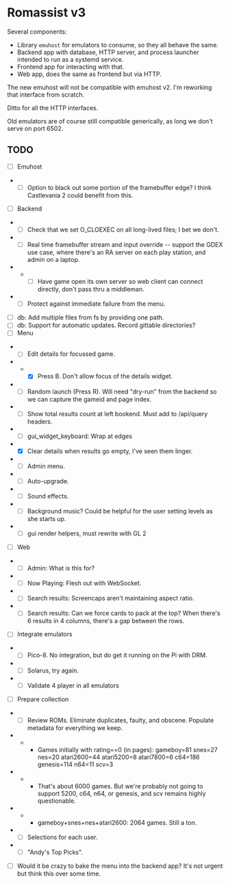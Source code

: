 # Romassist v3

Several components:
- Library `emuhost` for emulators to consume, so they all behave the same.
- Backend app with database, HTTP server, and process launcher intended to run as a systemd service.
- Frontend app for interacting with that.
- Web app, does the same as frontend but via HTTP.

The new emuhost will not be compatible with emuhost v2. I'm reworking that interface from scratch.

Ditto for all the HTTP interfaces.

Old emulators are of course still compatible generically, as long we don't serve on port 6502.

## TODO

- [ ] Emuhost
- - [ ] Option to black out some portion of the framebuffer edge? I think Castlevania 2 could benefit from this.
- [ ] Backend
- - [ ] Check that we set O_CLOEXEC on all long-lived files; I bet we don't.
- - [ ] Real time framebuffer stream and input override -- support the GDEX use case, where there's an RA server on each play station, and admin on a laptop.
- - - [ ] Have game open its own server so web client can connect directly, don't pass thru a middleman.
- - [ ] Protect against immediate failure from the menu.
- [ ] db: Add multiple files from fs by providing one path.
- [ ] db: Support for automatic updates. Record gittable directories?
- [ ] Menu
- - [ ] Edit details for focussed game.
- - - [x] Press B. Don't allow focus of the details widget.
- - [ ] Random launch (Press R). Will need "dry-run" from the backend so we can capture the gameid and page index.
- - [ ] Show total results count at left bookend. Must add to /api/query headers.
- - [ ] gui_widget_keyboard: Wrap at edges
- - [x] Clear details when results go empty, I've seen them linger.
- - [ ] Admin menu.
- - [ ] Auto-upgrade.
- - [ ] Sound effects.
- - [ ] Background music? Could be helpful for the user setting levels as she starts up.
- - [ ] gui render helpers, must rewrite with GL 2
- [ ] Web
- - [ ] Admin: What is this for?
- - [ ] Now Playing: Flesh out with WebSocket.
- - [ ] Search results: Screencaps aren't maintaining aspect ratio.
- - [ ] Search results: Can we force cards to pack at the top? When there's 6 results in 4 columns, there's a gap between the rows.
- [ ] Integrate emulators
- - [ ] Pico-8. No integration, but do get it running on the Pi with DRM.
- - [ ] Solarus, try again.
- - [ ] Validate 4 player in all emulators
- [ ] Prepare collection
- - [ ] Review ROMs. Eliminate duplicates, faulty, and obscene. Populate metadata for everything we keep.
- - - Games initially with rating==0 (in pages): gameboy=81 snes=27 nes=20 atari2600=44 atari5200=8 atari7800=6 c64=186 genesis=114 n64=11 scv=3
- - - That's about 6000 games. But we're probably not going to support 5200, c64, n64, or genesis, and scv remains highly questionable.
- - - gameboy+snes+nes+atari2600: 2064 games. Still a ton.
- - [ ] Selections for each user.
- - [ ] "Andy's Top Picks".
- [ ] Would it be crazy to bake the menu into the backend app? It's not urgent but think this over some time.
